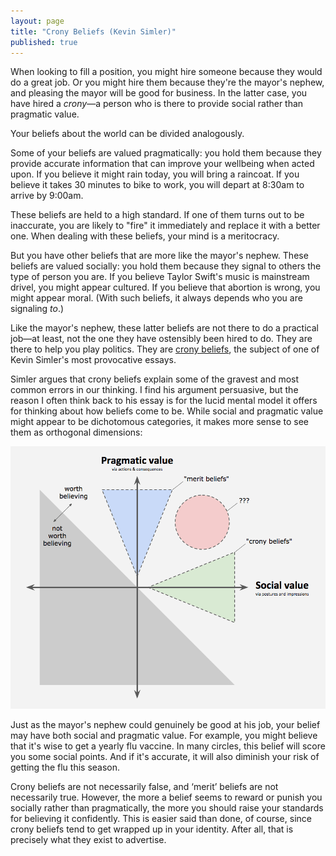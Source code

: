 ```yaml
---
layout: page
title: "Crony Beliefs (Kevin Simler)"
published: true
---
```


When looking to fill a position, you might hire someone because they would do a great job. Or you might hire them because they're the mayor's nephew, and pleasing the mayor will be good for business. In the latter case, you have hired a *crony*—a person who is there to provide social rather than pragmatic value.

Your beliefs about the world can be divided analogously.

Some of your beliefs are valued pragmatically: you hold them because they provide accurate information that can improve your wellbeing when acted upon. If you believe it might rain today, you will bring a raincoat. If you believe it takes 30 minutes to bike to work, you will depart at 8:30am to arrive by 9:00am.

These beliefs are held to a high standard. If one of them turns out to be inaccurate, you are likely to "fire" it immediately and replace it with a better one. When dealing with these beliefs, your mind is a meritocracy.

But you have other beliefs that are more like the mayor's nephew. These beliefs are valued socially: you hold them because they signal to others the type of person you are. If you believe Taylor Swift's music is mainstream drivel, you might appear cultured. If you believe that abortion is wrong, you might appear moral. (With such beliefs, it always depends who you are signaling *to*.)

Like the mayor's nephew, these latter beliefs are not there to do a practical job—at least, not the one they have ostensibly been hired to do. They are there to help you play politics. They are [crony beliefs](https://meltingasphalt.com/crony-beliefs/), the subject of one of Kevin Simler's most provocative essays.

Simler argues that crony beliefs explain some of the gravest and most common errors in our thinking. I find his argument persuasive, but the reason I often think back to his essay is for the lucid mental model it offers for thinking about how beliefs come to be. While social and pragmatic value might appear to be dichotomous categories, it makes more sense to see them as orthogonal dimensions:

![](/assets/img/crony_beliefs/dimensions.png)

Just as the mayor's nephew could genuinely be good at his job, your belief may have both social and pragmatic value. For example, you might believe that it's wise to get a yearly flu vaccine. In many circles, this belief will score you some social points. And if it's accurate, it will also diminish your risk of getting the flu this season.

Crony beliefs are not necessarily false, and ‘merit’ beliefs are not necessarily true. However, the more a belief seems to reward or punish you socially rather than pragmatically, the more you should raise your standards for believing it confidently. This is easier said than done, of course, since crony beliefs tend to get wrapped up in your identity. After all, that is precisely what they exist to advertise.